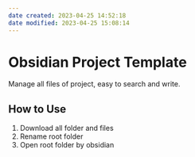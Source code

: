 ```yaml
---
date created: 2023-04-25 14:52:18
date modified: 2023-04-25 15:08:14
---
```

# Obsidian Project Template

Manage all files of project, easy to search and write.

## How to Use

1. Download all folder and files
2. Rename root folder 
3. Open root folder by obsidian
